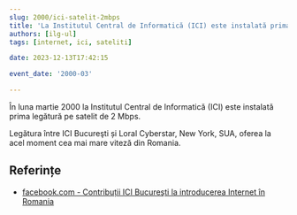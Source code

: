 ```yaml
---
slug: 2000/ici-satelit-2mbps
title: 'La Institutul Central de Informatică (ICI) este instalată prima legătură pe satelit de 2 Mbps'
authors: [ilg-ul]
tags: [internet, ici, sateliti]

date: 2023-12-13T17:42:15

event_date: '2000-03'

---
```


În luna martie 2000 la Institutul Central de Informatică (ICI) este instalată prima legătură pe satelit de 2 Mbps.

<!-- truncate -->

Legătura între ICI Bucureşti și Loral Cyberstar, New York, SUA, oferea
la acel moment cea mai mare viteză din Romania.

## Referințe

- [facebook.com - Contribuții ICI Bucureşti la introducerea Internet în Romania](https://www.facebook.com/ICIBucuresti/posts/3488728511216217/)
